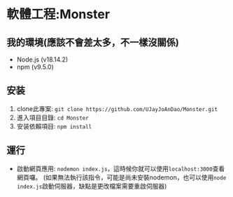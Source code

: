 # 軟體工程:Monster



## 我的環境(應該不會差太多，不一樣沒關係)

- Node.js (v18.14.2)
- npm (v9.5.0)

## 安装

1. clone此專案: `git clone https://github.com/UJayJoAnDao/Monster.git`
2. 進入項目目錄: `cd Monster`
3. 安装依賴項目: `npm install`

## 運行

- 啟動網頁應用: `nodemon index.js`，這時候你就可以使用`localhost:3000`查看網頁囉。
(如果無法執行該指令，可能是尚未安裝nodemon，也可以使用`node index.js`啟動伺服器，缺點是更改檔案需要重啟伺服器)
